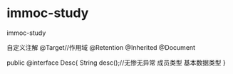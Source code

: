 # immoc-study
immoc-study

自定义注解
@Target//作用域
@Retention
@Inherited
@Document

public @interface Desc{
   String desc();//无惨无异常 成员类型  基本数据类型 
}